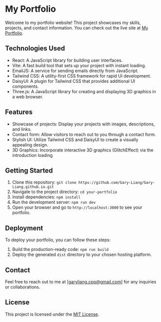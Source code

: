 # My Portfolio

Welcome to my portfolio website! This project showcases my skills, projects, and contact information. You can check out the live site at [My Portfolio](Gary-Liang/Gary-Liang.github.io).

## Technologies Used

- React: A JavaScript library for building user interfaces.
- Vite: A fast build tool that sets up your project with instant loading.
- EmailJS: A service for sending emails directly from JavaScript.
- Tailwind CSS: A utility-first CSS framework for rapid UI development.
- DaisyUI: A plugin for Tailwind CSS that provides additional UI components.
- Three.js: A JavaScript library for creating and displaying 3D graphics in a web browser.

## Features

- Showcase of projects: Display your projects with images, descriptions, and links.
- Contact form: Allow visitors to reach out to you through a contact form.
- Stylish UI: Utilize Tailwind CSS and DaisyUI to create a visually appealing design.
- 3D Graphics: Incorporate interactive 3D graphics (GlitchEffect) via the introduction loading

## Getting Started

1. Clone this repository: `git clone https://github.com/Gary-Liang/Gary-Liang.github.io.git`
2. Navigate to the project directory: `cd your-portfolio`
3. Install dependencies: `npm install`
4. Run the development server: `npm run dev`
5. Open your browser and go to `http://localhost:3000` to see your portfolio.

## Deployment

To deploy your portfolio, you can follow these steps:

1. Build the production-ready code: `npm run build`
2. Deploy the generated `dist` directory to your chosen hosting platform.

## Contact

Feel free to reach out to me at [garyliang.cpp@gmail.com] for any inquiries or collaborations.

## License

This project is licensed under the [MIT License](LICENSE).
